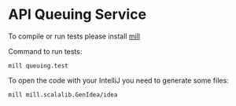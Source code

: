 # API Queuing Service

To compile or run tests please install [mill](https://www.lihaoyi.com/mill/)

Command to run tests:

```
mill queuing.test
```

To open the code with your IntelliJ you need to generate some files:

```
mill mill.scalalib.GenIdea/idea
```